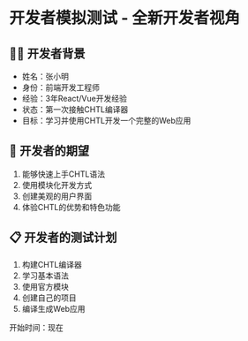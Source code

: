 # 开发者模拟测试 - 全新开发者视角

## 👨‍💻 开发者背景
- 姓名：张小明
- 身份：前端开发工程师
- 经验：3年React/Vue开发经验
- 状态：第一次接触CHTL编译器
- 目标：学习并使用CHTL开发一个完整的Web应用

## 🎯 开发者的期望
1. 能够快速上手CHTL语法
2. 使用模块化开发方式
3. 创建美观的用户界面
4. 体验CHTL的优势和特色功能

## 📋 开发者的测试计划
1. 构建CHTL编译器
2. 学习基本语法
3. 使用官方模块
4. 创建自己的项目
5. 编译生成Web应用

开始时间：现在